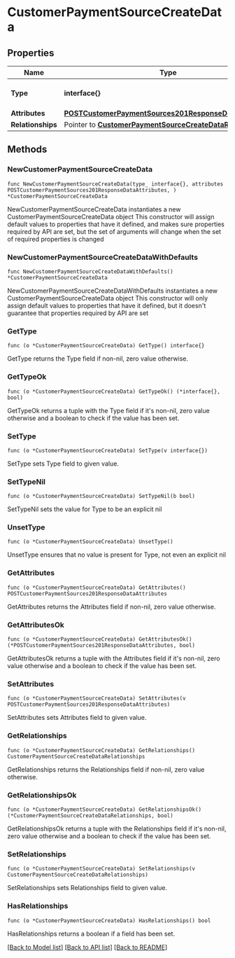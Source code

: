 # CustomerPaymentSourceCreateData

## Properties

Name | Type | Description | Notes
------------ | ------------- | ------------- | -------------
**Type** | **interface{}** | The resource&#39;s type | 
**Attributes** | [**POSTCustomerPaymentSources201ResponseDataAttributes**](POSTCustomerPaymentSources201ResponseDataAttributes.md) |  | 
**Relationships** | Pointer to [**CustomerPaymentSourceCreateDataRelationships**](CustomerPaymentSourceCreateDataRelationships.md) |  | [optional] 

## Methods

### NewCustomerPaymentSourceCreateData

`func NewCustomerPaymentSourceCreateData(type_ interface{}, attributes POSTCustomerPaymentSources201ResponseDataAttributes, ) *CustomerPaymentSourceCreateData`

NewCustomerPaymentSourceCreateData instantiates a new CustomerPaymentSourceCreateData object
This constructor will assign default values to properties that have it defined,
and makes sure properties required by API are set, but the set of arguments
will change when the set of required properties is changed

### NewCustomerPaymentSourceCreateDataWithDefaults

`func NewCustomerPaymentSourceCreateDataWithDefaults() *CustomerPaymentSourceCreateData`

NewCustomerPaymentSourceCreateDataWithDefaults instantiates a new CustomerPaymentSourceCreateData object
This constructor will only assign default values to properties that have it defined,
but it doesn't guarantee that properties required by API are set

### GetType

`func (o *CustomerPaymentSourceCreateData) GetType() interface{}`

GetType returns the Type field if non-nil, zero value otherwise.

### GetTypeOk

`func (o *CustomerPaymentSourceCreateData) GetTypeOk() (*interface{}, bool)`

GetTypeOk returns a tuple with the Type field if it's non-nil, zero value otherwise
and a boolean to check if the value has been set.

### SetType

`func (o *CustomerPaymentSourceCreateData) SetType(v interface{})`

SetType sets Type field to given value.


### SetTypeNil

`func (o *CustomerPaymentSourceCreateData) SetTypeNil(b bool)`

 SetTypeNil sets the value for Type to be an explicit nil

### UnsetType
`func (o *CustomerPaymentSourceCreateData) UnsetType()`

UnsetType ensures that no value is present for Type, not even an explicit nil
### GetAttributes

`func (o *CustomerPaymentSourceCreateData) GetAttributes() POSTCustomerPaymentSources201ResponseDataAttributes`

GetAttributes returns the Attributes field if non-nil, zero value otherwise.

### GetAttributesOk

`func (o *CustomerPaymentSourceCreateData) GetAttributesOk() (*POSTCustomerPaymentSources201ResponseDataAttributes, bool)`

GetAttributesOk returns a tuple with the Attributes field if it's non-nil, zero value otherwise
and a boolean to check if the value has been set.

### SetAttributes

`func (o *CustomerPaymentSourceCreateData) SetAttributes(v POSTCustomerPaymentSources201ResponseDataAttributes)`

SetAttributes sets Attributes field to given value.


### GetRelationships

`func (o *CustomerPaymentSourceCreateData) GetRelationships() CustomerPaymentSourceCreateDataRelationships`

GetRelationships returns the Relationships field if non-nil, zero value otherwise.

### GetRelationshipsOk

`func (o *CustomerPaymentSourceCreateData) GetRelationshipsOk() (*CustomerPaymentSourceCreateDataRelationships, bool)`

GetRelationshipsOk returns a tuple with the Relationships field if it's non-nil, zero value otherwise
and a boolean to check if the value has been set.

### SetRelationships

`func (o *CustomerPaymentSourceCreateData) SetRelationships(v CustomerPaymentSourceCreateDataRelationships)`

SetRelationships sets Relationships field to given value.

### HasRelationships

`func (o *CustomerPaymentSourceCreateData) HasRelationships() bool`

HasRelationships returns a boolean if a field has been set.


[[Back to Model list]](../README.md#documentation-for-models) [[Back to API list]](../README.md#documentation-for-api-endpoints) [[Back to README]](../README.md)


